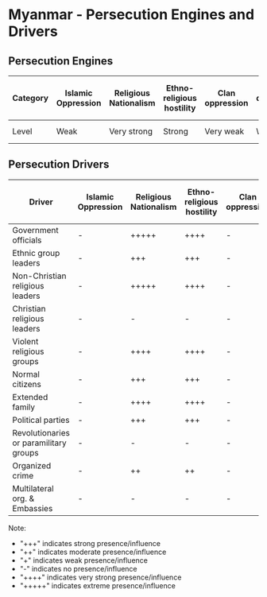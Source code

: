 # Myanmar - Persecution Engines and Drivers

## Persecution Engines

| Category | Islamic Oppression | Religious Nationalism | Ethno-religious hostility | Clan oppression | Christian denominational oppression | Communist and post-Communist oppression | Secular intolerance | Dictatorial paranoia | Organized corruption and crime |
|----------|-------------------|----------------------|---------------------------|-----------------|-------------------------------------|------------------------------------------|---------------------|---------------------|------------------------------|
| Level | Weak | Very strong | Strong | Very weak | Weak | Weak | Not at all | Very strong | Medium |

## Persecution Drivers

| Driver | Islamic Oppression | Religious Nationalism | Ethno-religious hostility | Clan oppression | Christian denominational oppression | Communist and post-Communist oppression | Secular intolerance | Dictatorial paranoia | Organized corruption and crime |
|--------|-------------------|----------------------|---------------------------|-----------------|-------------------------------------|------------------------------------------|---------------------|---------------------|------------------------------|
| Government officials | - | +++++ | ++++ | - | - | ++ | - | ++++ | ++++ |
| Ethnic group leaders | - | +++ | +++ | - | - | ++ | - | +++ | ++ |
| Non-Christian religious leaders | - | +++++ | ++++ | - | - | - | - | ++++ | - |
| Christian religious leaders | - | - | - | - | - | - | - | - | - |
| Violent religious groups | - | ++++ | ++++ | - | - | - | - | ++++ | - |
| Normal citizens | - | +++ | +++ | - | - | - | - | - | + |
| Extended family | - | ++++ | ++++ | - | - | - | - | - | + |
| Political parties | - | +++ | +++ | - | - | ++ | - | +++ | +++ |
| Revolutionaries or paramilitary groups | - | - | - | - | - | ++++ | - | - | +++ |
| Organized crime | - | ++ | ++ | - | - | +++ | - | - | +++ |
| Multilateral org. & Embassies | - | - | - | - | - | - | - | - | - |

Note: 
- "+++" indicates strong presence/influence
- "++" indicates moderate presence/influence
- "+" indicates weak presence/influence
- "-" indicates no presence/influence
- "++++" indicates very strong presence/influence
- "+++++" indicates extreme presence/influence